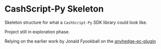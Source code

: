 # CashScript-Py Skeleton

Skeleton structure for what a `CashScript-Py` SDK library could look like.

Project still in exploration phase.

Relying on the earlier work by Jonald Fyookball on the [anyhedge-ec-plugin](https://github.com/fyookball/anyhedge-ec-plugin)